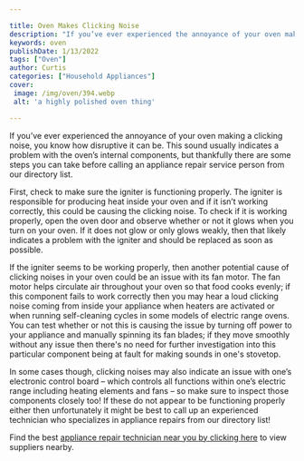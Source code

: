 ```yaml
---

title: Oven Makes Clicking Noise
description: "If you’ve ever experienced the annoyance of your oven making a clicking noise, you know how disruptive it can be. This sound usual...swipe up to find out"
keywords: oven
publishDate: 1/13/2022
tags: ["Oven"]
author: Curtis
categories: ["Household Appliances"]
cover: 
 image: /img/oven/394.webp
 alt: 'a highly polished oven thing'

---
```


If you’ve ever experienced the annoyance of your oven making a clicking noise, you know how disruptive it can be. This sound usually indicates a problem with the oven’s internal components, but thankfully there are some steps you can take before calling an appliance repair service person from our directory list.

First, check to make sure the igniter is functioning properly. The igniter is responsible for producing heat inside your oven and if it isn’t working correctly, this could be causing the clicking noise. To check if it is working properly, open the oven door and observe whether or not it glows when you turn on your oven. If it does not glow or only glows weakly, then that likely indicates a problem with the igniter and should be replaced as soon as possible.

If the igniter seems to be working properly, then another potential cause of clicking noises in your oven could be an issue with its fan motor. The fan motor helps circulate air throughout your oven so that food cooks evenly; if this component fails to work correctly then you may hear a loud clicking noise coming from inside your appliance when heaters are activated or when running self-cleaning cycles in some models of electric range ovens. You can test whether or not this is causing the issue by turning off power to your appliance and manually spinning its fan blades; if they move smoothly without any issue then there's no need for further investigation into this particular component being at fault for making sounds in one's stovetop.

In some cases though, clicking noises may also indicate an issue with one’s electronic control board – which controls all functions within one’s electric range including heating elements and fans – so make sure to inspect those components closely too! If these do not appear to be functioning properly either then unfortunately it might be best to call up an experienced technician who specializes in appliance repairs from our directory list!

Find the best <a href="/pages/appliance-repair-technicians/">appliance repair technician near you by clicking here</a> to view suppliers nearby.
